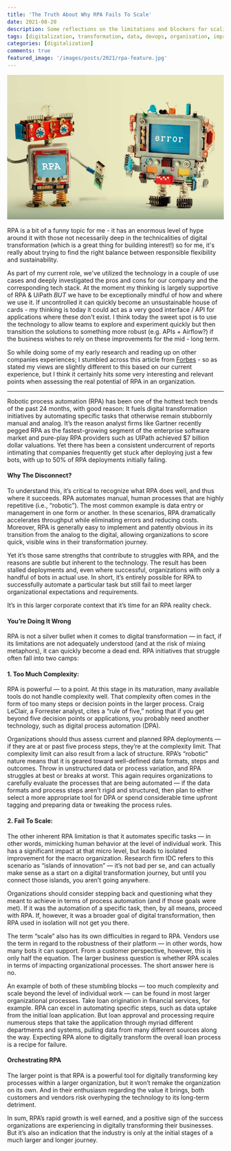 ```yaml
---
title: 'The Truth About Why RPA Fails To Scale'
date: 2021-08-20
description: Some reflections on the limitations and blockers for scaling RPA
tags: [digitalization, transformation, data, devops, organisation, improvement, speed, automation, rpa, uipath, api]
categories: [digitalization]
comments: true
featured_image: '/images/posts/2021/rpa-feature.jpg'
---
```


![](/images/posts/2021/rpa.jpg)

RPA is a bit of a funny topic for me - it has an enormous level of hype around it with those not necessarily deep in the technicalities of digital transformation (which is a great thing for building interest!) so for me, it's really about trying to find the right balance between responsible flexibility and sustainability. 

As part of my current role, we've utilized the technology in a couple of use cases and deeply investigated the pros and cons for our company and the corresponding tech stack. At the moment my thinking is largely supportive of RPA & UiPath _BUT_ we have to be exceptionally mindful of how and where we use it. If uncontrolled it can quickly become an unsustainable house of cards - my thinking is today it could act as a very good interface / API for applications where these don't exist. I think today the sweet spot is to use the technology to allow teams to explore and experiment quickly but then transition the solutions to something more robust (e.g. APIs + Airflow?) if the business wishes to rely on these improvements for the mid - long term. 

So while doing some of my early research and reading up on other companies experiences; I stumbled across this article from [Forbes](https://www.forbes.com/sites/forbestechcouncil/2020/05/15/the-truth-about-why-rpa-fails-to-scale/?sh=453c59091c2b) - so as stated my views are slightly different to this based on our current experience, but I think it certainly hits some very interesting and relevant points when assessing the real potential of RPA in an organization.

---

Robotic process automation (RPA) has been one of the hottest tech trends of the past 24 months, with good reason: It fuels digital transformation initiatives by automating specific tasks that otherwise remain stubbornly manual and analog. It’s the reason analyst firms like Gartner recently pegged RPA as the fastest-growing segment of the enterprise software market and pure-play RPA providers such as UIPath achieved $7 billion dollar valuations. Yet there has been a consistent undercurrent of reports intimating that companies frequently get stuck after deploying just a few bots, with up to 50% of RPA deployments initially failing. 

#### Why The Disconnect?

To understand this, it’s critical to recognize what RPA does well, and thus where it succeeds. RPA automates manual, human processes that are highly repetitive (i.e., “robotic”). The most common example is data entry or management in one form or another. In these scenarios, RPA dramatically accelerates throughput while eliminating errors and reducing costs. Moreover, RPA is generally easy to implement and patently obvious in its transition from the analog to the digital, allowing organizations to score quick, visible wins in their transformation journey.

Yet it’s those same strengths that contribute to struggles with RPA, and the reasons are subtle but inherent to the technology. The result has been stalled deployments and, even where successful, organizations with only a handful of bots in actual use. In short, it’s entirely possible for RPA to successfully automate a particular task but still fail to meet larger organizational expectations and requirements.

It’s in this larger corporate context that it’s time for an RPA reality check.

#### You’re Doing It Wrong

RPA is not a silver bullet when it comes to digital transformation — in fact, if its limitations are not adequately understood (and at the risk of mixing metaphors), it can quickly become a dead end. RPA initiatives that struggle often fall into two camps:

#### 1. Too Much Complexity:
RPA is powerful — to a point. At this stage in its maturation, many available tools do not handle complexity well. That complexity often comes in the form of too many steps or decision points in the larger process. Craig LeClair, a Forrester analyst, cites a “rule of five,” noting that if you get beyond five decision points or applications, you probably need another technology, such as digital process automation (DPA).

Organizations should thus assess current and planned RPA deployments — if they are at or past five process steps, they’re at the complexity limit. That complexity limit can also result from a lack of structure. RPA’s “robotic” nature means that it is geared toward well-defined data formats, steps and outcomes. Throw in unstructured data or process variation, and RPA struggles at best or breaks at worst. This again requires organizations to carefully evaluate the processes that are being automated — if the data formats and process steps aren’t rigid and structured, then plan to either select a more appropriate tool for DPA or spend considerable time upfront tagging and preparing data or tweaking the process rules.

#### 2. Fail To Scale: 
The other inherent RPA limitation is that it automates specific tasks — in other words, mimicking human behavior at the level of individual work. This has a significant impact at that micro level, but leads to isolated improvement for the macro organization. Research firm IDC refers to this scenario as “islands of innovation” — it’s not bad per se, and can actually make sense as a start on a digital transformation journey, but until you connect those islands, you aren’t going anywhere.

Organizations should consider stepping back and questioning what they meant to achieve in terms of process automation (and if those goals were met). If it was the automation of a specific task, then, by all means, proceed with RPA. If, however, it was a broader goal of digital transformation, then RPA used in isolation will not get you there.

The term “scale” also has its own difficulties in regard to RPA. Vendors use the term in regard to the robustness of their platform — in other words, how many bots it can support. From a customer perspective, however, this is only half the equation. The larger business question is whether RPA scales in terms of impacting organizational processes. The short answer here is no.

An example of both of these stumbling blocks — too much complexity and scale beyond the level of individual work — can be found in most larger organizational processes. Take loan origination in financial services, for example. RPA can excel in automating specific steps, such as data uptake from the initial loan application. But loan approval and processing require numerous steps that take the application through myriad different departments and systems, pulling data from many different sources along the way. Expecting RPA alone to digitally transform the overall loan process is a recipe for failure.

#### Orchestrating RPA

The larger point is that RPA is a powerful tool for digitally transforming key processes within a larger organization, but it won’t remake the organization on its own. And in their enthusiasm regarding the value it brings, both customers and vendors risk overhyping the technology to its long-term detriment.

In sum, RPA’s rapid growth is well earned, and a positive sign of the success organizations are experiencing in digitally transforming their businesses. But it’s also an indication that the industry is only at the initial stages of a much larger and longer journey.
